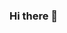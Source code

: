 ### Hi there 👋

<!--
**Kawla-ovo/Kawla-ovo** is a ✨ _special_ ✨ repository because its `README.md` (this file) appears on your GitHub profile.

Here are some ideas to get you started:
we
- 🔭 I’m currently working on ...
- 🌱 I’m currently learning ...
- 👯 I’m looking to collaborate on ...
- 🤔 I’m looking for help with ...
- 💬 Ask me about ...
- 📫 How to reach me: ...
- 😄 Pronouns: ...
- ⚡ Fun fact: ...sa
-->
